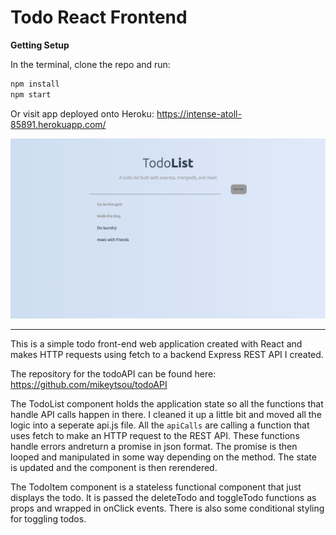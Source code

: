 # Todo React Frontend

__Getting Setup__

In the terminal, clone the repo and run:

```sh
npm install
npm start
```

Or visit app deployed onto Heroku: https://intense-atoll-85891.herokuapp.com/

![](/public/images/github_todo_front_end.png)

___

This is a simple todo front-end web application created with React and makes HTTP requests using fetch to a backend Express REST API I created.

The repository for the todoAPI can be found here: https://github.com/mikeytsou/todoAPI

The TodoList component holds the application state so all the functions that handle API calls happen in there. I cleaned it up a little bit and moved all the logic into a seperate api.js file. All the ```apiCalls``` are calling a function that uses fetch to make an HTTP request to the REST API. These functions handle errors andreturn a promise in json format. The promise is then looped and manipulated in some way depending on the method. The state is updated and the component is then rerendered.

The TodoItem component is a stateless functional component that just displays the todo. It is passed the deleteTodo and toggleTodo functions as props and wrapped in onClick events. There is also some conditional styling for toggling todos.
